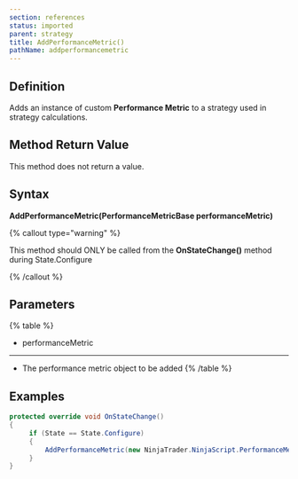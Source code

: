 ```yaml
---
section: references
status: imported
parent: strategy
title: AddPerformanceMetric()
pathName: addperformancemetric
---
```


## Definition

Adds an instance of custom **Performance Metric** to a strategy used in strategy calculations.

## Method Return Value

This method does not return a value.

## Syntax

**AddPerformanceMetric(PerformanceMetricBase performanceMetric)**

{% callout type="warning" %}

This method should ONLY be called from the **OnStateChange()** method during State.Configure

{% /callout %}

## Parameters

{% table %}

* performanceMetric

---

* The performance metric object to be added
{% /table %}

## Examples

```csharp
protected override void OnStateChange()
{
     if (State == State.Configure)
     {
         AddPerformanceMetric(new NinjaTrader.NinjaScript.PerformanceMetrics.SampleCumProfit());
     }
}
```
